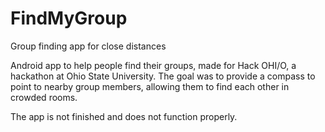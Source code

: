 # FindMyGroup
Group finding app for close distances

Android app to help people find their groups, made for Hack OHI/O, a hackathon at Ohio State University. The goal was to provide a compass to point to nearby group members, allowing them to find each other in crowded rooms.

The app is not finished and does not function properly.
